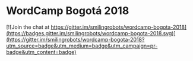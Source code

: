 # WordCamp Bogotá 2018

[![Join the chat at https://gitter.im/smilingrobots/wordcamp-bogota-2018](https://badges.gitter.im/smilingrobots/wordcamp-bogota-2018.svg)](https://gitter.im/smilingrobots/wordcamp-bogota-2018?utm_source=badge&utm_medium=badge&utm_campaign=pr-badge&utm_content=badge)
